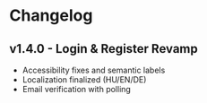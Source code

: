 # Changelog

## v1.4.0 - Login & Register Revamp

- Accessibility fixes and semantic labels
- Localization finalized (HU/EN/DE)
- Email verification with polling
